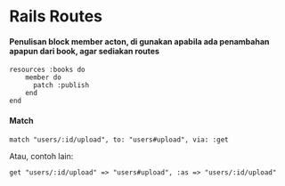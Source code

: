 # Rails Routes

#### Penulisan block member acton, di gunakan apabila ada penambahan apapun dari book, agar sediakan routes 

	resources :books do
		member do
		  patch :publish
		end
	end

#### Match

	match "users/:id/upload", to: "users#upload", via: :get

Atau, contoh lain:

	get "users/:id/upload" => "users#upload", :as => "users/:id/upload" 		